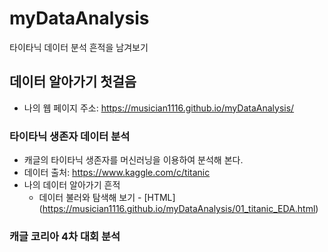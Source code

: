 # myDataAnalysis
타이타닉 데이터 분석 흔적을 남겨보기
## 데이터 알아가기 첫걸음
 * 나의 웹 페이지 주소: https://musician1116.github.io/myDataAnalysis/
### 타이타닉 생존자 데이터 분석
 * 캐글의 타이타닉 생존자를 머신러닝을 이용하여 분석해 본다.
 * 데이터 출처: https://www.kaggle.com/c/titanic
 * 나의 데이터 알아가기 흔적
   * 데이터 불러와 탐색해 보기 - [HTML] (https://musician1116.github.io/myDataAnalysis/01_titanic_EDA.html)
   
   
### 캐글 코리아 4차 대회 분석
